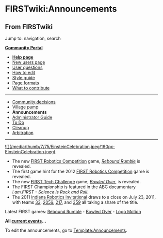 # FIRSTwiki:Announcements

## From FIRSTwiki

Jump to: navigation, search

**[Community Portal](FIRSTwiki:Community_portal "FIRSTwiki:Community portal")**

- **[Help page](FIRSTwiki:Help "FIRSTwiki:Help")**
- [New users page](FIRSTwiki:New_users_page "FIRSTwiki:New users page")
- [User questions](FIRSTwiki:User_questions "FIRSTwiki:User questions")
- [How to edit](FIRSTwiki:How_does_one_edit_a_page "FIRSTwiki:How does one edit a page")
- [Style guide](FIRSTwiki:Style_guide "FIRSTwiki:Style guide")
- [Page formats](FIRSTwiki:Page_formats "FIRSTwiki:Page formats")
- [What to contribute](FIRSTwiki:What_to_contribute "FIRSTwiki:What to contribute")

--------------------------------------------------------------------------------

- [Community decisions](FIRSTwiki:Community_decisions "FIRSTwiki:Community decisions")
- [Village pump](FIRSTwiki:Village_pump "FIRSTwiki:Village pump")
- **Announcements**
- [Administrator Guide](FIRSTwiki:Guide_for_administrators "FIRSTwiki:Guide for administrators")
- [To Do](FIRSTwiki:To_Do "FIRSTwiki:To Do")
- [Cleanup](FIRSTwiki:Cleanup "FIRSTwiki:Cleanup")
- [Arbitration](FIRSTwiki:Arbitration "FIRSTwiki:Arbitration")

--------------------------------------------------------------------------------

[![](/media/thumb/7/75/EinsteinCelebration.jpeg/160px-
EinsteinCelebration.jpeg)](Image:EinsteinCelebration.jpeg)

- The new [FIRST Robotics Competition](first-robotics-competition) game, _[Rebound Rumble](Rebound_Rumble "Rebound Rumble")_ is revealed.
- The first game hint for the 2012 [FIRST Robotics Competition](first-robotics-competition) game is revealed.
- The new [FIRST Tech Challenge](FIRST_Tech_Challenge "FIRST Tech Challenge") game, _[Bowled Over](Bowled_Over "Bowled Over")_, is revealed.
- The FIRST Championship is featured in the ABC documentary _i.am.FIRST - Science is Rock and Roll_.
- The 2011 [Indiana Robotics Invitational](Indiana_Robotics_Invitational "Indiana Robotics Invitational") draws to a close on July 23, 2011, with teams [33](33 "33"), [2056](2056 "2056"), [217](217 "217"), and [359](359 "359") all taking a share of the title.

Latest FIRST games: [Rebound Rumble](Rebound_Rumble "Rebound
Rumble") - [Bowled Over](Bowled_Over "Bowled Over") - [Logo Motion](Logo_Motion "Logo Motion")

**All [current events](Current_events "Current events")...**

To edit the announcements, go to [Template:Announcements](Template:Announcements "Template:Announcements").
